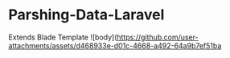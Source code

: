 # Parshing-Data-Laravel

Extends Blade Template
![body](https://github.com/user-attachments/assets/d468933e-d01c-4668-a492-64a9b7ef51ba
